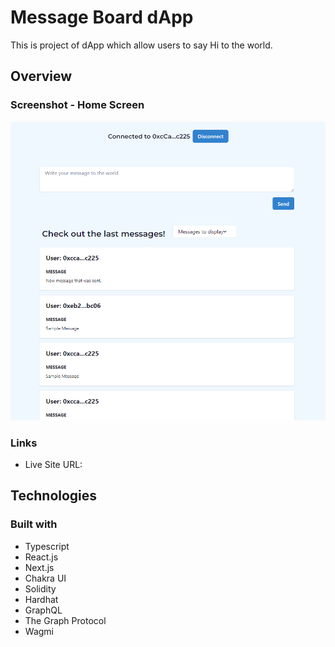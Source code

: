 # Message Board dApp

This is project of dApp which allow users to say Hi to the world. 

## Overview

### Screenshot - Home Screen

![Desktop Design](/frontend/public/images/homescreen.PNG)


### Links

- Live Site URL: 

## Technologies

### Built with

- Typescript
- React.js
- Next.js
- Chakra UI
- Solidity
- Hardhat
- GraphQL
- The Graph Protocol
- Wagmi



